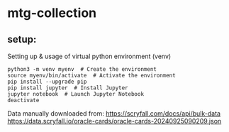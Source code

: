 # mtg-collection


## setup:
Setting up & usage of virtual python environment (venv)
``` shell
python3 -m venv myenv  # Create the environment 
source myenv/bin/activate  # Activate the environment
pip install --upgrade pip
pip install jupyter  # Install Jupyter
jupyter notebook  # Launch Jupyter Notebook
deactivate
```

Data manually downloaded from:
https://scryfall.com/docs/api/bulk-data
https://data.scryfall.io/oracle-cards/oracle-cards-20240925090209.json
